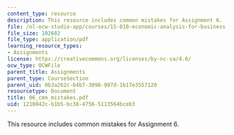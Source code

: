 ```yaml
---
content_type: resource
description: This resource includes common mistakes for Assignment 6.
file: /ol-ocw-studio-app/courses/15-010-economic-analysis-for-business-decisions-fall-2004/1210842cb1b5bc3847565113564bceb3_06_cmn_mistakes.pdf
file_size: 102682
file_type: application/pdf
learning_resource_types:
- Assignments
license: https://creativecommons.org/licenses/by-nc-sa/4.0/
ocw_type: OCWFile
parent_title: Assignments
parent_type: CourseSection
parent_uid: 0b3a262c-64b7-3098-997d-1b17e3557120
resourcetype: Document
title: 06_cmn_mistakes.pdf
uid: 1210842c-b1b5-bc38-4756-5113564bceb3
---
```

This resource includes common mistakes for Assignment 6.